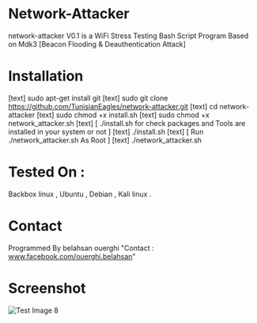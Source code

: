 # Network-Attacker
network-attacker V0.1 is a WiFi Stress Testing Bash Script Program Based on Mdk3 [Beacon Flooding & Deauthentication Attack]
# Installation
[text] sudo apt-get install git
[text] sudo git clone https://github.com/TunisianEagles/network-attacker.git
[text] cd network-attacker
[text] sudo chmod +x install.sh
[text] sudo chmod +x network_attacker.sh
[text] [ ./install.sh for check packages and Tools are installed in your system or not ]
[text] ./install.sh
[text] [ Run ./network_attacker.sh As Root ]
[text] ./network_attacker.sh
# Tested On :
Backbox linux , Ubuntu , Debian , Kali linux .
# Contact
Programmed By belahsan ouerghi "Contact : www.facebook.com/ouerghi.belahsan"
# Screenshot
![Test Image 8](https://raw.githubusercontent.com/TunisianEagles/network-attacker/master/Screenshot_2018-09-21_15-50-29.png)
